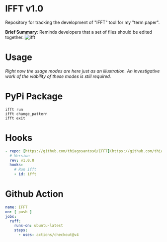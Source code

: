 # IFFT v1.0
Repository for tracking the development of "IFFT" tool for my "term paper".

**Brief Summary**: Reminds developers that a set of files should be edited together.
![ifft](https://github.com/thiagosantos0/TCC-UFMG/assets/55515126/efe3052e-ad43-4b7a-a8e7-fe708a9595b9)

# Usage
*Right now the usage modes are here just as an illustration. An investigative work of the viability of these modes is still required.*

# PyPi Package
```shell
ifft run
ifft change_pattern
ifft exit
```

# Hooks
```yaml
- repo: [https://github.com/thiagosantos0/IFFT](https://github.com/thiagosantos0/IFFT)
  # Version
  rev: v1.0.0
  hooks:
    # Run ifft
    - id: ifft
```

# Github Action
```yaml
name: IFFT 
on: [ push ]
jobs:
  ruff:  
    runs-on: ubuntu-latest
    steps:
      - uses: actions/checkout@v4
```
